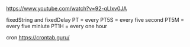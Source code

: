 https://www.youtube.com/watch?v=92-qLIxv0JA

fixedString and fixedDelay
PT = every
PT5S = every five second
PT5M = every five miniute
PT1H = every one hour

cron
https://crontab.guru/
